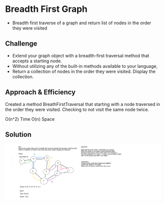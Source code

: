 # Breadth First Graph
- Breadth first traverse of a graph and return list of nodes in the order they were
 visited

## Challenge
- Extend your graph object with a breadth-first traversal method that accepts a starting node.
- Without utilizing any of the built-in methods available to your language,
- Return a collection of nodes in the order they were visited. Display the collection.

## Approach & Efficiency
<!-- What approach did you take? Why? What is the Big O space/time for this approach? -->
Created a method BreathFirstTraversal that starting with a node traversed in the order they were visited. Checking to not visit the same node twice.

O(n^2) Time 
O(n) Space

## Solution

![Breadth First Graph](assets/breadthfirstgraph.png)